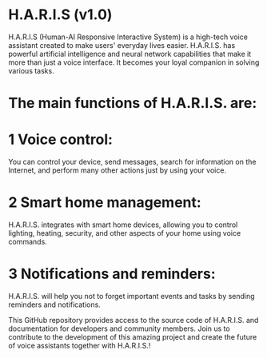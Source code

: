 # H.A.R.I.S (v1.0)
H.A.R.I.S (Human-AI Responsive Interactive System) is a high-tech voice assistant created to make users' everyday lives easier. H.A.R.I.S. has powerful artificial intelligence and neural network capabilities that make it more than just a voice interface. It becomes your loyal companion in solving various tasks.
# The main functions of H.A.R.I.S. are:
# 1 Voice control: 
You can control your device, send messages, search for information on the Internet, and perform many other actions just by using your voice.

# 2 Smart home management: 
H.A.R.I.S. integrates with smart home devices, allowing you to control lighting, heating, security, and other aspects of your home using voice commands.

# 3 Notifications and reminders: 
H.A.R.I.S. will help you not to forget important events and tasks by sending reminders and notifications.

This GitHub repository provides access to the source code of H.A.R.I.S. and documentation for developers and community members. Join us to contribute to the development of this amazing project and create the future of voice assistants together with H.A.R.I.S.!
